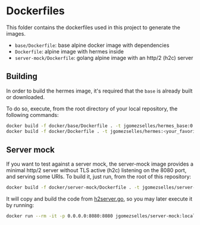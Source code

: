 # Dockerfiles

This folder contains the dockerfiles used in this project to generate the images.

* `base/Dockerfile`: base alpine docker image with dependencies
* `Dockerfile`: alpine image with hermes inside
* `server-mock/Dockerfile`: golang alpine image with an http/2 (h2c) server

## Building

In order to build the hermes image, it's required that the `base` is already built or downloaded.

To do so, execute, from the root directory of your local repository, the
following commands:

```bash
docker build -f docker/base/Dockerfile . -t jgomezselles/hermes_base:0.0.1 # You may want to skip this one, and just pull it!
docker build -f docker/Dockerfile . -t jgomezselles/hermes:<your_favorite_tag>
```

## Server mock

If you want to test against a server mock, the server-mock image provides a minimal http/2 server
without TLS active (h2c) listening on the 8080 port, and serving some URIs.
To build it, just run, from the root of this
repository:

```bash
docker build -f docker/server-mock/Dockerfile . -t jgomezselles/server-mock:local
```

It will copy and build the code from [h2server.go](ft/h2server.go), so you may later execute it
by running:

```bash
docker run --rm -it -p 0.0.0.0:8080:8080 jgomezselles/server-mock:local
```